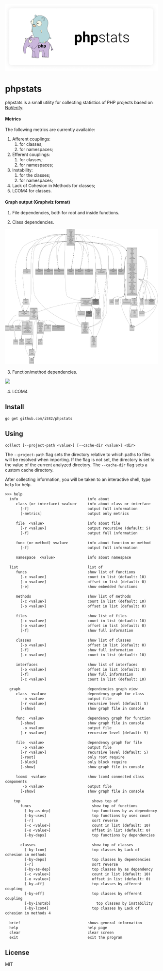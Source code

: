 ![](/doc/logo.png)

# phpstats

phpstats is a small utility for collecting statistics of PHP projects based on [NoVerify](https://github.com/VKCOM/noverify).

#### Metrics

The following metrics are currently available:

1. Afferent couplings:
   1. for classes;
   2. for namespaces;
2. Efferent couplings:
   1. for classes;
   2. for namespaces;
3. Instability:
   1. for the classes;
   2. for namespaces;
4. Lack of Cohesion in Methods for classes;
5. LCOM4 for classes.

#### Graph output (Graphviz format)

1. File dependencies, both for root and inside functions.

2. Class dependencies.

  ![](/doc/class_graph.svg)

3. Function/method dependencies.

  

  ![](/doc/func_graph.svg)

4. LCOM4

## Install

```
go get github.com/i582/phpstats
```

## Using

```
collect [--project-path <value>] [--cache-dir <value>] <dir>
```

The `--project-path` flag sets the directory relative to which paths to files will be resolved when importing. If the flag is not set, the directory is set to the value of the current analyzed directory.
The `--cache-dir` flag sets a custom cache directory.

After collecting information, you will be taken to an interactive shell, type `help` for help.

```
>>> help
  info                                info about
     class (or interface) <value>     info about class or interface
       [-f]                           output full information
       [-metrics]                     output only metrics

     file  <value>                    info about file
       [-r <value>]                   output recursive (default: 5)
       [-f]                           output full information

     func (or method) <value>         info about function or method
       [-f]                           output full information

     namespace  <value>               info about namespace

  list                                list of
     funcs                            show list of functions
       [-c <value>]                   count in list (default: 10)
       [-o <value>]                   offset in list (default: 0)
       [-e]                           show embedded functions

     methods                          show list of methods
       [-c <value>]                   count in list (default: 10)
       [-o <value>]                   offset in list (default: 0)

     files                            show list of files
       [-c <value>]                   count in list (default: 10)
       [-o <value>]                   offset in list (default: 0)
       [-f]                           show full information

     classes                          show list of classes
       [-o <value>]                   offset in list (default: 0)
       [-f]                           show full information
       [-c <value>]                   count in list (default: 10)

     interfaces                       show list of interfaces
       [-o <value>]                   offset in list (default: 0)
       [-f]                           show full information
       [-c <value>]                   count in list (default: 10)

  graph                               dependencies graph view
     class  <value>                   dependency graph for class
        -o <value>                    output file
       [-r <value>]                   recursive level (default: 5)
       [-show]                        show graph file in console

     func  <value>                    dependency graph for function
       [-show]                        show graph file in console
        -o <value>                    output file
       [-r <value>]                   recursive level (default: 5)

     file  <value>                    dependency graph for file
        -o <value>                    output file
       [-r <value>]                   recursive level (default: 5)
       [-root]                        only root require
       [-block]                       only block require
       [-show]                        show graph file in console

     lcom4  <value>                   show lcom4 connected class components
        -o <value>                    output file
       [-show]                        show graph file in console

    top                                 shows top of
       funcs                            show top of functions
         [-by-as-dep]                   top functions by as dependency
         [-by-uses]                     top functions by uses count
         [-r]                           sort reverse
         [-c <value>]                   count in list (default: 10)
         [-o <value>]                   offset in list (default: 0)
         [-by-deps]                     top functions by dependencies
  
       classes                          show top of classes
         [-by-lcom]                     top classes by Lack of cohesion in methods
         [-by-deps]                     top classes by dependencies
         [-r]                           sort reverse
         [-by-as-dep]                   top classes by as dependency
         [-c <value>]                   count in list (default: 10)
         [-o <value>]                   offset in list (default: 0)
         [-by-aff]                      top classes by afferent coupling
         [-by-eff]                      top classes by efferent coupling
         [-by-instab]                     top classes by instability
         [-by-lcom4]                    top classes by Lack of cohesion in methods 4

  brief                               shows general information
  help                                help page
  clear                               clear screen
  exit                                exit the program

```

## License

MIT